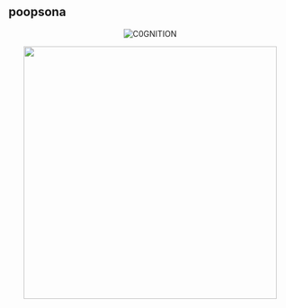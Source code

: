 ## poopsona

<p align="center"> <img src="https://komarev.com/ghpvc/?username=C0GNITION&label=ALIEN%20STAGE&color=74cacf&style=flat" alt="C0GNITION" /> </p>
<p ☆ /> </p>
<p align="center"> 
  <img width="450" height="450" src="https://i.ibb.co/PzdffZS/Untitled31-20241026061732.png">
</p>



